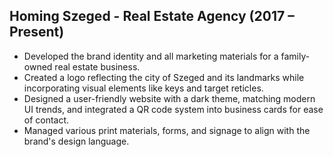 ## Homing Szeged - Real Estate Agency (2017 – Present)

* Developed the brand identity and all marketing materials for a family-owned real estate business.
* Created a logo reflecting the city of Szeged and its landmarks while incorporating visual elements like keys and target reticles.
* Designed a user-friendly website with a dark theme, matching modern UI trends, and integrated a QR code system into business cards for ease of contact.
* Managed various print materials, forms, and signage to align with the brand's design language.